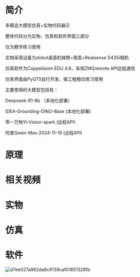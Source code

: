 # 简介
多模态大模型仿真+实物代码展示 

整体代码分为实物、仿真和软件界面三部分

仅为教学练习使用

实物采用设备为dobot桌面机械臂+吸泵+Realsense D435i相机

仿真软件为Coppeliasim EDU 4.8，采用ZMQremote API远程通信

仿真界面由PyQT5自行开发，做工粗糙仅练习使用

主要使用的大模型包括有：

Deepseek-R1-8b （本地化部署）

IDEA-Grounding-DINO-Base (本地化部署)

零一万物Yi-Vision-spark (远程API)

阿里Qwen-Max-2024-11-19 (远程API)


# 原理

# 相关视频

# 实物

# 仿真

# 软件
![d7ee027a962da8c9139caf01851328fb](https://github.com/user-attachments/assets/fd5b5dd4-f71a-4f7d-b365-2806e9006841)
